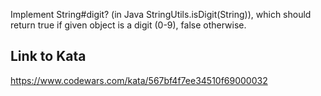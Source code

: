 Implement String#digit? (in Java StringUtils.isDigit(String)), which should return true if given object is a digit (0-9), false otherwise.

## Link to Kata
https://www.codewars.com/kata/567bf4f7ee34510f69000032